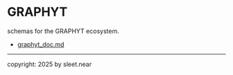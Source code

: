 # GRAPHYT
schemas for the GRAPHYT ecosystem.

- [graphyt_doc.md](./graphyt_doc.md)


---

copyright: 2025 by sleet.near